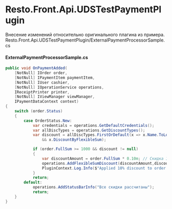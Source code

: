# Resto.Front.Api.UDSTestPaymentPlugin
Внесение изменений относительно оригинального плагина из примера.
Resto.Front.Api.UDSTestPaymentPlugin/ExternalPaymentProcessorSample.cs

#### ExternalPaymentProcessorSample.cs

```C#
public void OnPaymentAdded(
    [NotNull] IOrder order,
    [NotNull] IPaymentItem paymentItem,
    [NotNull] IUser cashier,
    [NotNull] IOperationService operations,
    IReceiptPrinter printer,
    [NotNull] IViewManager viewManager,
    IPaymentDataContext context)
{
    switch (order.Status)
    {
        case OrderStatus.New:
            var credentials = operations.GetDefaultCredentials();
            var allDiscTypes = operations.GetDiscountTypes();
            var discount = allDiscTypes.FirstOrDefault(x => x.Name.ToLower().Contains("uds")
                && x.DiscountByFlexibleSum);

            if (order.FullSum >= 1000 && discount != null)
            {
                var discountAmount = order.FullSum * 0.10m; // Скидка 10%
                operations.AddFlexibleSumDiscount(discountAmount,discount, order, credentials);
                PluginContext.Log.Info($"Applied 10% discount to order ID {order.Id}. Discount amount: {discountAmount}");
            }
            return;
        default:
            operations.AddStatusBarInfo("Все скидки раcсчитаны");
            return;
    }
}
```